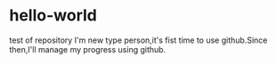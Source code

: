 hello-world
===========

test of repository
I'm new type person,it's fist time to use github.Since then,I'll manage my progress using github.
